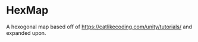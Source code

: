# HexMap
A hexogonal map based off of https://catlikecoding.com/unity/tutorials/ and expanded upon.
